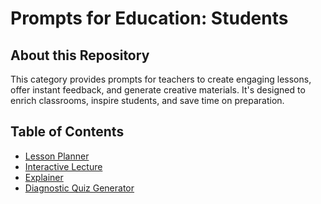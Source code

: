 # Prompts for Education: Students


## About this Repository
This category provides prompts for teachers to create engaging lessons, offer instant feedback, and generate creative materials. It's designed to enrich classrooms, inspire students, and save time on preparation.

## Table of Contents
- [Lesson Planner](Prompts/Lesson%20Planner.MD)
- [Interactive Lecture](Prompts/Interactive%20Lecture.MD)
- [Explainer](Prompts/Explainer.MD)
- [Diagnostic Quiz Generator](Prompts/Diagnostic%20Quiz%20Generator.MD)